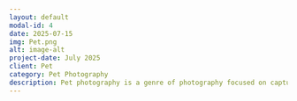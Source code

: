 ```yaml
---
layout: default
modal-id: 4
date: 2025-07-15
img: Pet.png
alt: image-alt
project-date: July 2025
client: Pet
category: Pet Photography
description: Pet photography is a genre of photography focused on capturing images of domestic animals, often as a form of portraiture or to document their personalities and relationships with their owners. It involves taking pictures of pets, like cats and dogs, and can also include other animals commonly kept as pets. Pet photography aims to create lasting memories and showcase the unique bond between humans and their animal companions. 
---
```

